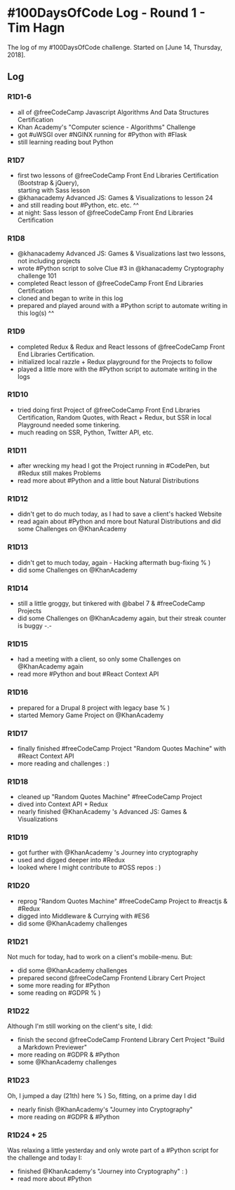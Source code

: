 # #100DaysOfCode Log - Round 1 - Tim Hagn

The log of my #100DaysOfCode challenge. Started on [June 14, Thursday, 2018].

## Log

### R1D1-6
* all of @freeCodeCamp Javascript Algorithms And Data Structures Certification
* Khan Academy's "Computer science - Algorithms" Challenge
* got #uWSGI over #NGINX running for #Python with #Flask
* still learning reading bout Python

### R1D7
* first two lessons of @freeCodeCamp Front End Libraries Certification (Bootstrap & jQuery),  
  starting with Sass lesson  
* @khanacademy Advanced JS: Games & Visualizations to lesson 24  
* and still reading bout #Python, etc. etc. ^^
* at night: Sass lesson of @freeCodeCamp Front End Libraries Certification

### R1D8
* @khanacademy Advanced JS: Games & Visualizations last two lessons,
  not including projects  
* wrote #Python script to solve Clue #3 in @khanacademy Cryptography challenge 101
* completed React lesson of @freeCodeCamp Front End Libraries Certification
* cloned and began to write in this log
* prepared and played around with a #Python script to automate writing in this log(s) ^^

### R1D9
* completed Redux & Redux and React lessons of @freeCodeCamp
  Front End Libraries Certification.
* initialized local razzle + Redux playground for the Projects to follow
* played a little more with the #Python script to automate writing in the logs

### R1D10
* tried doing first Project of @freeCodeCamp Front End Libraries Certification,
  Random Quotes, with React + Redux, but SSR in local Playground needed some
  tinkering.
* much reading on SSR, Python, Twitter API, etc.

### R1D11
* after wrecking my head I got the Project running in #CodePen,
  but #Redux still makes Problems
* read more about #Python and a little bout Natural Distributions

### R1D12
* didn't get to do much today, as I had to save a client's hacked Website
* read again about #Python and more bout Natural Distributions and did some
  Challenges on @KhanAcademy

### R1D13
* didn't get to much today, again - Hacking aftermath bug-fixing % )
* did some Challenges on @KhanAcademy

### R1D14
* still a little groggy, but tinkered with @babel 7
  & #freeCodeCamp Projects
* did some Challenges on @KhanAcademy again,
  but their streak counter is buggy -.-

### R1D15
* had a meeting with a client, so only
  some Challenges on @KhanAcademy again
* read more #Python and bout #React Context API

### R1D16
* prepared for a Drupal 8 project with
  legacy base % )
* started Memory Game Project on @KhanAcademy

### R1D17
* finally finished #freeCodeCamp Project
  "Random Quotes Machine" with #React Context API
* more reading and challenges : )

### R1D18
* cleaned up "Random Quotes Machine"
  #freeCodeCamp Project
* dived into Context API + Redux
* nearly finished @KhanAcademy 's
  Advanced JS: Games & Visualizations

### R1D19
* got further with @KhanAcademy 's
  Journey into cryptography
* used and digged deeper into #Redux
* looked where I might contribute
  to #OSS repos : )

### R1D20
* reprog "Random Quotes Machine"
  #freeCodeCamp Project
  to #reactjs & #Redux
* digged into Middleware
  & Currying with #ES6
* did some @KhanAcademy challenges

### R1D21
Not much for today, had to work
on a client's mobile-menu.
But:
* did some @KhanAcademy challenges
* prepared second @freeCodeCamp
  Frontend Library Cert Project
* some more reading for #Python
* some reading on #GDPR % )

### R1D22
Although I'm still working on the
client's site, I did:
* finish the second @freeCodeCamp
  Frontend Library Cert Project
  "Build a Markdown Previewer"
* more reading on #GDPR & #Python
* some @KhanAcademy challenges

### R1D23
Oh, I jumped a day (21th) here % )
So, fitting, on a prime day I did
* nearly finish @KhanAcademy's
  "Journey into Cryptography"
* more reading on #GDPR & #Python

### R1D24 + 25
Was relaxing a little yesterday
and only wrote part of a #Python
script for the challenge
and today I:
* finished @KhanAcademy's
  "Journey into Cryptography" : )
* read more about #Python
